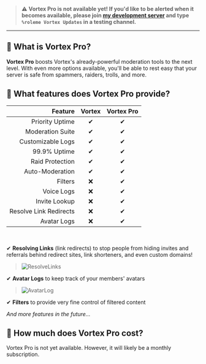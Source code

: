 > ⚠ **Vortex Pro is not available yet!
> If you'd like to be alerted when it becomes available, please join [my development server](https://invite.gg/jagrosh) and type `%roleme Vortex Updates` in a testing channel.**

---
## 🌟 What is Vortex Pro?
**Vortex Pro** boosts Vortex's already-powerful moderation tools to the next level. With even more options available, you'll be able to rest easy that your server is safe from spammers, raiders, trolls, and more.

## 🌟 What features does Vortex Pro provide?

Feature|Vortex|Vortex Pro
---:|:---:|:---:
Priority Uptime       |✔|✔
Moderation Suite      |✔|✔
Customizable Logs     |✔|✔
99.9% Uptime          |✔|✔
Raid Protection       |✔|✔
Auto-Moderation       |✔|✔
Filters               |❌|✔
Voice Logs            |❌|✔
Invite Lookup         |❌|✔
Resolve Link Redirects|❌|✔
Avatar Logs           |❌|✔

<br>

✔ **Resolving Links** (link redirects) to stop people from hiding invites and referrals behind redirect sites, link shorteners, and even custom domains!
> ![ResolveLinks](https://i.imgur.com/ae85DsF.png)

✔ **Avatar Logs** to keep track of your members' avatars
> ![AvatarLog](https://i.imgur.com/PIaeDzc.png)

✔ **Filters** to provide very fine control of filtered content

*And more features in the future...*

## 🌟 How much does Vortex Pro cost?
Vortex Pro is not yet available. However, it will likely be a monthly subscription.